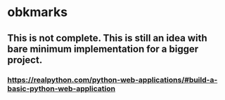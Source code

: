 # obkmarks
## This is not complete. This is still an idea with bare minimum implementation for a bigger project.
### https://realpython.com/python-web-applications/#build-a-basic-python-web-application
